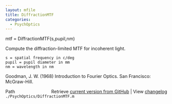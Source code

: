 ```yaml
---
layout: mfile
title: DiffractionMTF
categories:
  - PsychOptics
---
```


mtf = DiffractionMTF\(s,pupil,nm\)

Compute the diffraction\-limited MTF
for incoherent light.

    s = spatial frequency in c/deg
    pupil = pupil diameter in mm
    nm = wavelength in nm

Goodman, J. W. \(1968\) Introduction to Fourier Optics.
San Francisco: McGraw\-Hill.


<div class="code_header" style="text-align:right;">
  <span style="float:left;">Path&nbsp;&nbsp;</span> <span class="counter">Retrieve <a href=
  "https://raw.github.com/Psychtoolbox-3/Psychtoolbox-3/beta/./PsychOptics/DiffractionMTF.m">current version from GitHub</a> | View <a href=
  "https://github.com/Psychtoolbox-3/Psychtoolbox-3/commits/beta/./PsychOptics/DiffractionMTF.m">changelog</a></span>
</div>
<div class="code">
  <code>./PsychOptics/DiffractionMTF.m</code>
</div>
